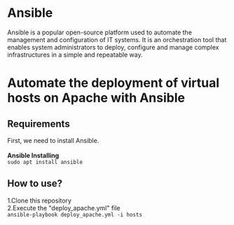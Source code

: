 # Ansible 
Ansible is a popular open-source platform used to automate the management and configuration of IT systems. It is an orchestration tool that enables system administrators to deploy, configure and manage complex infrastructures in a simple and repeatable way.
# Automate the deployment of virtual hosts on Apache with Ansible

## Requirements
First, we need to install Ansible. <br><br>
**Ansible Installing**<br>
``
sudo apt install ansible
``

## How to use?
1.Clone this repository<br>
2.Execute the "deploy_apache.yml" file<br>
``
ansible-playbook deploy_apache.yml -i hosts
``
